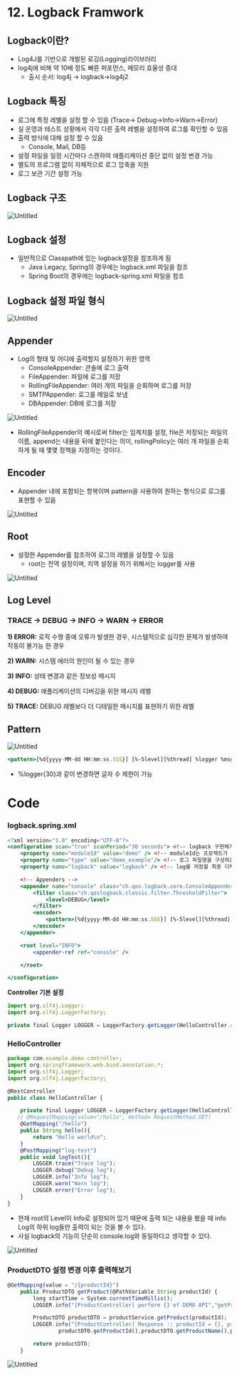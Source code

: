 # 12. Logback Framwork

## Logback이란?

- Log4J를 기반으로 개발된 로깅(Logging)라이브러리
- log4j에 비해 약 10배 정도 빠른 퍼포먼스, 메모리 효율성 증대
    - 출시 순서: log4j → logback→log4j2
    

## Logback 특징

- 로그에 특정 레벨을 설정 할 수 있음 (Trace→ Debug→Info→Warn→Error)
- 실 운영과 테스트 상황에서 각각 다른 출력 레벨을 설정하여 로그를 확인할 수 있음
- 출력 방식에 대해 설정 할 수 있음
    - Console, Mail, DB등
- 설정 파일을 일정 시간마다 스캔하여 애플리케이션 중단 없이 설정 변경 가능
- 별도의 프로그램 없이 자체적으로 로그 압축을 지원
- 로그 보관 기간 설정 가능

## Logback 구조

![Untitled](12%20Logback%20Framwork%2007475e35026d4a819d9ef4a679b5c8d7/Untitled.png)

## Logback 설정

- 일반적으로 Classpath에 있는 logback설정을 참조하게 됨
    - Java Legacy, Spring의 경우에는 logback.xml 파일을 참조
    - Spring Boot의 경우에는 logback-spring.xml 파일을 참조

## Logback 설정 파일 형식

![Untitled](12%20Logback%20Framwork%2007475e35026d4a819d9ef4a679b5c8d7/Untitled%201.png)

## Appender

- Log의 형태 및 어디에 출력할지 설정하기 위한 영역
    - ConsoleAppender: 콘솔에 로그 출력
    - FileAppender: 파일에 로그를 저장
    - RollingFileAppender: 여러 개의 파일을 순회하며 로그를 저장
    - SMTPAppender: 로그를 메일로 보냄
    - DBAppender: DB에 로그를 저장

![Untitled](12%20Logback%20Framwork%2007475e35026d4a819d9ef4a679b5c8d7/Untitled%202.png)

- RollingFileAppender의 예시로써 filter는 임계치를 설정, file은 저장되는 파일의 이름, append는 내용을 뒤에 붙인다는 의미, rollingPolicy는 여러 개 파일을 순회하게 될 때 몇몇 정책을 지정하는 것이다.

## Encoder

- Appender 내에 포함되는 항복이며 pattern을 사용하여 원하는 형식으로 로그를 표현할 수 있음

![Untitled](12%20Logback%20Framwork%2007475e35026d4a819d9ef4a679b5c8d7/Untitled%203.png)

## Root

- 설정한 Appender를 참조하여 로그의 레벨을 설정할 수 있음
    - root는 전역 설정이며, 지역 설정을 하기 위해서는 logger를 사용

![Untitled](12%20Logback%20Framwork%2007475e35026d4a819d9ef4a679b5c8d7/Untitled%204.png)

## Log Level

### TRACE → DEBUG → INFO → WARN → ERROR

**1) ERROR:** 로직 수행 중에 오류가 발생한 경우, 시스템적으로 심각한 문제가 발생하여 작동이 불가능 한 경우

**2) WARN:** 시스템 에러의 원인이 될 수 있는 경우

**3) INFO:** 상태 변경과 같은 정보성 메시지

**4) DEBUG:** 애플리케이션의 디버깅을 위한 메시지 레벨

**5) TRACE:** DEBUG 레벨보다 더 디테일한 메시지를 표현하기 위한 레벨

## Pattern

![Untitled](12%20Logback%20Framwork%2007475e35026d4a819d9ef4a679b5c8d7/Untitled%205.png)

```jsx
<pattern>[%d{yyyy-MM-dd HH:mm:ss.SSS}] [%-5level][%thread] %logger %msg%n </pattern>
```

- %logger{30}과 같이 변경하면 글자 수 제한이 가능

# Code

### logback.spring.xml

```jsx
<?xml version="1.0" encoding="UTF-8"?>
<configuration scan="true" scanPeriod="30 seconds"> <!-- logback 구현체가 설정을 확인하는 주기 -->
    <property name="moduleId" value="demo" /> <!-- moduleId는 프로젝트가 설치된 폴더명 또는 구분 가능한 식별자 -->
    <property name="type" value="demo_example"/> <!-- 로그 파일명을 구성하는 인자-->
    <property name="logback" value="logback" /> <!-- log를 저장할 최종 디렉토리명-->

    <!-- Appenders -->
    <appender name="console" class="ch.qos.logback.core.ConsoleAppender">
        <filter class="ch.qoslogback.classic.filter.ThresholdFilter">
            <level>DEBUG</level>
        </filter>
        <encoder>
            <pattern>[%d{yyyy-MM-dd HH:mm:ss.SSS}] [%-5level][%thread] %logger %msg%n </pattern>
        </encoder>
    </appender>

    <root level="INFO">
        <appender-ref ref="console" />

    </root>

</configuration>
```

**Controller 기본 설정**

```jsx
import org.slf4j.Logger;
import org.slf4j.LoggerFactory;

private final Logger LOGGER = LoggerFactory.getLogger(HelloController.class);
```

### HelloController

```jsx
package com.example.demo.controller;
import org.springframework.web.bind.annotation.*;
import org.slf4j.Logger;
import org.slf4j.LoggerFactory;

@RestController
public class HelloController {

    private final Logger LOGGER = LoggerFactory.getLogger(HelloController.class);
   // @RequestMapping(value="/hello", method= RequestMethod.GET)
    @GetMapping("/hello")
    public String hello(){
        return "Hello world\n";
    }
    @PostMapping("log-test")
    public void logTest(){
        LOGGER.trace("Trace log");
        LOGGER.debug("Debug log");
        LOGGER.info("Info log");
        LOGGER.warn("Warn log");
        LOGGER.error("Error log");
    }
}
```

- 현재 root의 Level이 Info로 설정되어 있기 때문에 출력 되는 내용을 봤을 때 info Log의 하위 log들만 출력이 되는 것을 볼 수 있다.
- 사실 logback의 기능이 단순히 console.log와 동일하다고 생각할 수 있다.

![Untitled](12%20Logback%20Framwork%2007475e35026d4a819d9ef4a679b5c8d7/Untitled%206.png)

### ProductDTO 설정 변경 이후 출력해보기

```jsx
@GetMapping(value = "/{productId}")
    public ProductDTO getProduct(@PathVariable String productId) {
        long startTime = System.currentTimeMillis();
        LOGGER.info("[ProductController] perform {} of DEMO API","getProduct");

        ProductDTO productDTO = productService.getProduct(productId);
        LOGGER.info("[ProductController] Response :: productId = {}, productName ={} , productPrice = {} , productStock = {}",
                productDTO.getProductId(),productDTO.getProductName(),productDTO.getProductPrice(),productDTO.getProductStock());

        return productDTO;
    }
```

![Untitled](12%20Logback%20Framwork%2007475e35026d4a819d9ef4a679b5c8d7/Untitled%207.png)